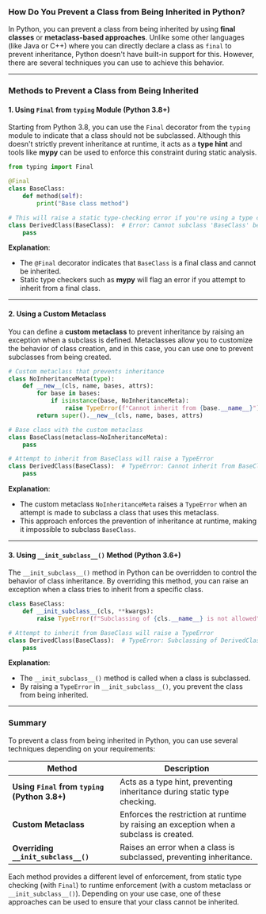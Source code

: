 ### How Do You Prevent a Class from Being Inherited in Python?

In Python, you can prevent a class from being inherited by using **final classes** or **metaclass-based approaches**. Unlike some other languages (like Java or C++) where you can directly declare a class as `final` to prevent inheritance, Python doesn't have built-in support for this. However, there are several techniques you can use to achieve this behavior.

---

### Methods to Prevent a Class from Being Inherited

#### 1. **Using `Final` from `typing` Module (Python 3.8+)**

Starting from Python 3.8, you can use the `Final` decorator from the `typing` module to indicate that a class should not be subclassed. Although this doesn't strictly prevent inheritance at runtime, it acts as a **type hint** and tools like **mypy** can be used to enforce this constraint during static analysis.

```python
from typing import Final

@Final
class BaseClass:
    def method(self):
        print("Base class method")

# This will raise a static type-checking error if you're using a type checker like mypy
class DerivedClass(BaseClass):  # Error: Cannot subclass 'BaseClass' because it is a final class
    pass
```

**Explanation**:
- The `@Final` decorator indicates that `BaseClass` is a final class and cannot be inherited.
- Static type checkers such as **mypy** will flag an error if you attempt to inherit from a final class.

---

#### 2. **Using a Custom Metaclass**

You can define a **custom metaclass** to prevent inheritance by raising an exception when a subclass is defined. Metaclasses allow you to customize the behavior of class creation, and in this case, you can use one to prevent subclasses from being created.

```python
# Custom metaclass that prevents inheritance
class NoInheritanceMeta(type):
    def __new__(cls, name, bases, attrs):
        for base in bases:
            if isinstance(base, NoInheritanceMeta):
                raise TypeError(f"Cannot inherit from {base.__name__}")
        return super().__new__(cls, name, bases, attrs)

# Base class with the custom metaclass
class BaseClass(metaclass=NoInheritanceMeta):
    pass

# Attempt to inherit from BaseClass will raise a TypeError
class DerivedClass(BaseClass):  # TypeError: Cannot inherit from BaseClass
    pass
```

**Explanation**:
- The custom metaclass `NoInheritanceMeta` raises a `TypeError` when an attempt is made to subclass a class that uses this metaclass.
- This approach enforces the prevention of inheritance at runtime, making it impossible to subclass `BaseClass`.

---

#### 3. **Using `__init_subclass__()` Method (Python 3.6+)**

The `__init_subclass__()` method in Python can be overridden to control the behavior of class inheritance. By overriding this method, you can raise an exception when a class tries to inherit from a specific class.

```python
class BaseClass:
    def __init_subclass__(cls, **kwargs):
        raise TypeError(f"Subclassing of {cls.__name__} is not allowed")

# Attempt to inherit from BaseClass will raise a TypeError
class DerivedClass(BaseClass):  # TypeError: Subclassing of DerivedClass is not allowed
    pass
```

**Explanation**:
- The `__init_subclass__()` method is called when a class is subclassed.
- By raising a `TypeError` in `__init_subclass__()`, you prevent the class from being inherited.

---

### Summary

To prevent a class from being inherited in Python, you can use several techniques depending on your requirements:

| **Method**                                | **Description**                                                                 |
|-------------------------------------------|---------------------------------------------------------------------------------|
| **Using `Final` from `typing` (Python 3.8+)** | Acts as a type hint, preventing inheritance during static type checking.        |
| **Custom Metaclass**                      | Enforces the restriction at runtime by raising an exception when a subclass is created. |
| **Overriding `__init_subclass__()`**      | Raises an error when a class is subclassed, preventing inheritance.             |

Each method provides a different level of enforcement, from static type checking (with `Final`) to runtime enforcement (with a custom metaclass or `__init_subclass__()`). Depending on your use case, one of these approaches can be used to ensure that your class cannot be inherited.